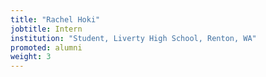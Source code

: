 ```yaml
---
title: "Rachel Hoki"
jobtitle: Intern
institution: "Student, Liverty High School, Renton, WA"
promoted: alumni
weight: 3
---
```


